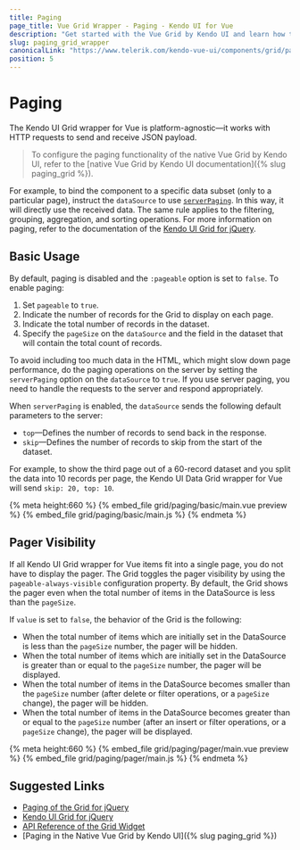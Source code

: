 ```yaml
---
title: Paging
page_title: Vue Grid Wrapper - Paging - Kendo UI for Vue
description: "Get started with the Vue Grid by Kendo UI and learn how to enable paging to be able to split content into pages."
slug: paging_grid_wrapper
canonicalLink: "https://www.telerik.com/kendo-vue-ui/components/grid/paging/"
position: 5
---
```


<div><WrapperBanner link="/kendo-vue-ui/components/grid/paging"></WrapperBanner></div>

# Paging

The Kendo UI Grid wrapper for Vue is platform-agnostic&mdash;it works with HTTP requests to send and receive JSON payload.

> To configure the paging functionality of the native Vue Grid by Kendo UI, refer to the [native Vue Grid by Kendo UI documentation]({% slug paging_grid %}).

For example, to bind the component to a specific data subset (only to a particular page), instruct the `dataSource` to use [`serverPaging`](https://docs.telerik.com/kendo-ui/api/javascript/data/datasource#configuration-serverPaging). In this way, it will directly use the received data. The same rule applies to the filtering, grouping, aggregation, and sorting operations. For more information on paging, refer to the documentation of the [Kendo UI Grid for jQuery](https://docs.telerik.com/kendo-ui/controls/data-management/grid/paging).

## Basic Usage

By default, paging is disabled and the `:pageable` option is set to `false`. To enable paging:

1. Set `pageable` to `true`.
1. Indicate the number of records for the Grid to display on each page.
1. Indicate the total number of records in the dataset.
1. Specify the `pageSize` on the `dataSource` and the field in the dataset that will contain the total count of records.

To avoid including too much data in the HTML, which might slow down page performance, do the paging operations on the server by setting the `serverPaging` option on the `dataSource` to `true`. If you use server paging, you need to handle the requests to the server and respond appropriately.

When `serverPaging` is enabled, the `dataSource` sends the following default parameters to the server:
* `top`&mdash;Defines the number of records to send back in the response.
* `skip`&mdash;Defines the number of records to skip from the start of the dataset.

For example, to show the third page out of a 60-record dataset and you split the data into 10 records per page, the Kendo UI Data Grid wrapper for Vue will send `skip: 20, top: 10`.

{% meta height:660 %}
{% embed_file grid/paging/basic/main.vue preview %}
{% embed_file grid/paging/basic/main.js %}
{% endmeta %}

## Pager Visibility

If all Kendo UI Grid wrapper for Vue items fit into a single page, you do not have to display the pager. The Grid toggles the pager visibility by using the `pageable-always-visible` configuration property. By default, the Grid shows the pager even when the total number of items in the DataSource is less than the `pageSize`.

If `value` is set to `false`, the behavior of the Grid is the following:
* When the total number of items which are initially set in the DataSource is less than the `pageSize` number, the pager will be hidden.
* When the total number of items which are initially set in the DataSource is greater than or equal to the `pageSize` number, the pager will be displayed.
* When the total number of items in the DataSource becomes smaller than the `pageSize` number (after delete or filter operations, or a `pageSize` change), the pager will be hidden.
* When the total number of items in the DataSource becomes greater than or equal to the `pageSize` number (after an insert or filter operations, or a `pageSize` change), the pager will be displayed.

{% meta height:660 %}
{% embed_file grid/paging/pager/main.vue preview %}
{% embed_file grid/paging/pager/main.js %}
{% endmeta %}

## Suggested Links

* [Paging of the Grid for jQuery](https://docs.telerik.com/kendo-ui/controls/data-management/grid/paging)
* [Kendo UI Grid for jQuery](https://docs.telerik.com/kendo-ui/controls/data-management/grid/overview)
* [API Reference of the Grid Widget](https://docs.telerik.com/kendo-ui/api/javascript/ui/grid)
* [Paging in the Native Vue Grid by Kendo UI]({% slug paging_grid %})
